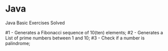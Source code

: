 # Java
Java Basic Exercises Solved

#1 - Generates a Fibonacci sequence of 10(ten) elements;
#2 - Generates a List of prime numbers between 1 and 10;
#3 - Check if a number is palindrome;
